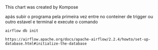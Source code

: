 This chart was created by Kompose

apás subir o programa pela primeira vez entre no conteiner de trigger ou outro estavel e  terminal e execute o comando  
```
airflow db init

https://airflow.apache.org/docs/apache-airflow/2.2.4/howto/set-up-database.html#initialize-the-database

```